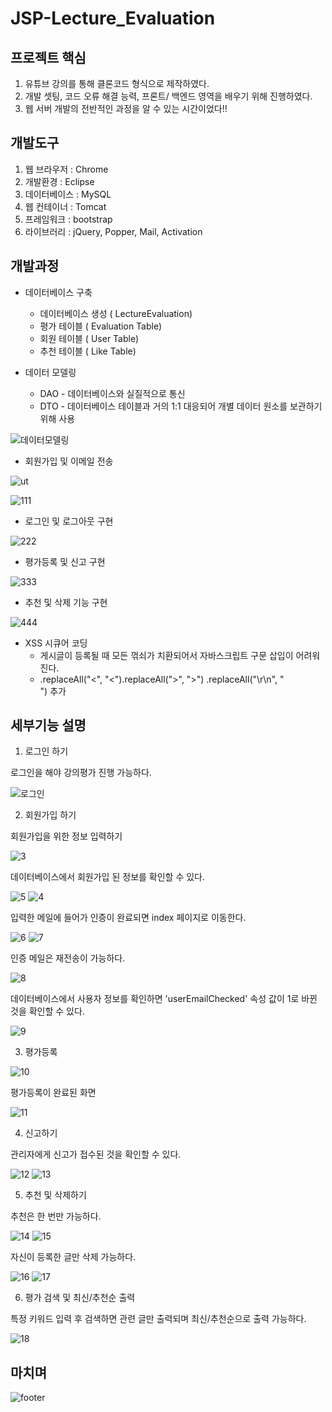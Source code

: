 # JSP-Lecture_Evaluation
## 프로젝트 핵심
1. 유튜브 강의를 통해 클론코드 형식으로 제작하였다.
2. 개발 셋팅, 코드 오류 해결 능력, 프론트/ 백엔드 영역을 배우기 위해 진행하였다.
3. 웹 서버 개발의 전반적인 과정을 알 수 있는 시간이었다!!
## 개발도구
1. 웹 브라우저 : Chrome
2. 개발환경 : Eclipse
3. 데이터베이스 : MySQL
4. 웹 컨테이너 : Tomcat
5. 프레임워크 : bootstrap
6. 라이브러리 : jQuery, Popper, Mail, Activation

## 개발과정
* 데이터베이스 구축
  * 데이터베이스 생성 ( LectureEvaluation)
  * 평가 테이블 ( Evaluation Table)
  * 회원 테이블 ( User Table)
  * 추천 테이블 ( Like Table)

* 데이터 모델링
   
   * DAO - 데이터베이스와 실질적으로 통신
   * DTO - 데이터베이스 테이블과 거의 1:1 대응되어 개별 데이터 원소를 보관하기 위해 사용
   

![데이터모델링](https://user-images.githubusercontent.com/77962884/108624692-c9ce1580-7489-11eb-9ce4-ef1662161a29.PNG)
  
* 회원가입 및 이메일 전송

![ut](https://user-images.githubusercontent.com/77962884/108625197-ea4b9f00-748c-11eb-9941-3157d625a9f9.PNG)

![111](https://user-images.githubusercontent.com/77962884/108625474-7f02cc80-748e-11eb-866d-01aa859e61c4.PNG)

* 로그인 및 로그아웃 구현

![222](https://user-images.githubusercontent.com/77962884/108630733-a1561380-74a9-11eb-815b-20c18e99e446.PNG)

* 평가등록 및 신고 구현

![333](https://user-images.githubusercontent.com/77962884/108630860-643e5100-74aa-11eb-8d09-e166d55070ab.PNG)

* 추천 및 삭제 기능 구현

![444](https://user-images.githubusercontent.com/77962884/108632354-c77fb180-74b1-11eb-9b1e-adf87cf1cfac.PNG)

* XSS 시큐어 코딩
  * 게시글이 등록될 때 모든 꺾쇠가 치환되어서 자바스크립트 구문 삽입이 어려워진다.
  * .replaceAll("<", "&lt;").replaceAll(">", "&gt;")
    .replaceAll("\r\n", "<br>") 추가
  
## 세부기능 설명

1. 로그인 하기

로그인을 해야 강의평가 진행 가능하다.

![로그인](https://user-images.githubusercontent.com/77962884/108631127-dbc0b000-74ab-11eb-9ad1-228e21cf3fa6.PNG)

2. 회원가입 하기

회원가입을 위한 정보 입력하기

![3](https://user-images.githubusercontent.com/77962884/108631163-ec712600-74ab-11eb-9ea2-ad63bc62090d.PNG)

데이터베이스에서 회원가입 된 정보를 확인할 수 있다.

![5](https://user-images.githubusercontent.com/77962884/108631167-ed09bc80-74ab-11eb-9f9d-a07887e89150.PNG)
![4](https://user-images.githubusercontent.com/77962884/108631165-ec712600-74ab-11eb-9150-532d359f6ec6.PNG)

입력한 메일에 들어가 인증이 완료되면 index 페이지로 이동한다.

![6](https://user-images.githubusercontent.com/77962884/108631169-ed09bc80-74ab-11eb-8f68-22c1dda4662b.PNG)
![7](https://user-images.githubusercontent.com/77962884/108631172-eda25300-74ab-11eb-8fa8-e6e6fc087138.PNG)

인증 메일은 재전송이 가능하다.

![8](https://user-images.githubusercontent.com/77962884/108631174-eda25300-74ab-11eb-88bf-7198c8f8c1fa.PNG)

데이터베이스에서 사용자 정보를 확인하면 'userEmailChecked' 속성 값이 1로 바뀐 것을 확인할 수 있다.

![9](https://user-images.githubusercontent.com/77962884/108631176-ee3ae980-74ab-11eb-8cd0-db8ce0138c86.PNG)

3. 평가등록

![10](https://user-images.githubusercontent.com/77962884/108631178-ee3ae980-74ab-11eb-969a-465710e7b367.PNG)

평가등록이 완료된 화면
 
![11](https://user-images.githubusercontent.com/77962884/108631140-e8450880-74ab-11eb-8c9e-51d087a1ff9c.PNG)

4. 신고하기

관리자에게 신고가 접수된 것을 확인할 수 있다.

![12](https://user-images.githubusercontent.com/77962884/108631144-e9763580-74ab-11eb-8f89-df1bfdd4d225.PNG)
![13](https://user-images.githubusercontent.com/77962884/108631147-e9763580-74ab-11eb-80eb-446a9b8c1190.PNG)

5. 추천 및 삭제하기

추천은 한 번만 가능하다.

![14](https://user-images.githubusercontent.com/77962884/108631149-ea0ecc00-74ab-11eb-8dcd-bfde67957ebc.PNG)
![15](https://user-images.githubusercontent.com/77962884/108631152-eaa76280-74ab-11eb-9f33-f7864af1b849.PNG)

자신이 등록한 글만 삭제 가능하다.

![16](https://user-images.githubusercontent.com/77962884/108631154-eaa76280-74ab-11eb-83ee-053cf525b61d.PNG)
![17](https://user-images.githubusercontent.com/77962884/108631156-eb3ff900-74ab-11eb-965b-5b39a55077e8.PNG)

6. 평가 검색 및 최신/추천순 출력

특정 키워드 입력 후 검색하면 관련 글만 출력되며 최신/추천순으로 출력 가능하다.

![18](https://user-images.githubusercontent.com/77962884/108631157-eb3ff900-74ab-11eb-80bf-9be37bce00a1.png)

## 마치며

![footer](https://user-images.githubusercontent.com/77962884/108631889-8be3e800-74af-11eb-921f-a9846e75a8b6.PNG)






